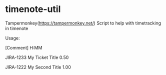 # timenote-util

Tampermonkey(https://tampermonkey.net/) Script to help with timetracking in timenote


Usage:

[Comment]                     H:MM

JIRA-1233 My Ticket Title     0.50

JIRA-1222 My Second Title     1.00
